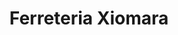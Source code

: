 ---
title: "Ferreteria Xiomara"
url: /san-isidro-de-el-general/ferreteria-xiomara/
shop: Eisenwaren
---